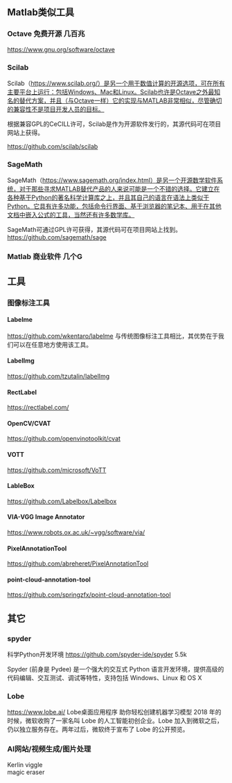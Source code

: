 
## Matlab类似工具
### Octave 免费开源 几百兆
https://www.gnu.org/software/octave

### Scilab
Scilab（https://www.scilab.org/）是另一个用于数值计算的开源选项，可在所有主要平台上运行：包括Windows、Mac和Linux。Scilab也许是Octave之外最知名的替代方案，并且（与Octave一样）它的实现与MATLAB非常相似，尽管确切的兼容性不是项目开发人员的目标。

根据兼容GPL的CeCILL许可，Scilab是作为开源软件发行的，其源代码可在项目网站上获得。

https://github.com/scilab/scilab

### SageMath
SageMath（https://www.sagemath.org/index.html）是另一个开源数学软件系统，对于那些寻求MATLAB替代产品的人来说可能是一个不错的选择。它建立在各种基于Python的著名科学计算库之上，并且其自己的语言在语法上类似于Python。它具有许多功能，包括命令行界面、基于浏览器的笔记本、用于在其他文档中嵌入公式的工具，当然还有许多数学库。

SageMath可通过GPL许可获得，其源代码可在项目网站上找到。
https://github.com/sagemath/sage

### Matlab 商业软件 几个G


## 工具

### 图像标注工具
#### Labelme
https://github.com/wkentaro/labelme
与传统图像标注工具相比，其优势在于我们可以在任意地方使用该工具。

#### LabelImg
https://github.com/tzutalin/labelImg

#### RectLabel
https://rectlabel.com/

#### OpenCV/CVAT
https://github.com/openvinotoolkit/cvat

#### VOTT
https://github.com/microsoft/VoTT

#### LableBox
https://github.com/Labelbox/Labelbox
#### VIA-VGG Image Annotator
https://www.robots.ox.ac.uk/~vgg/software/via/
#### PixelAnnotationTool
https://github.com/abreheret/PixelAnnotationTool

#### point-cloud-annotation-tool
https://github.com/springzfx/point-cloud-annotation-tool


## 其它

### spyder
科学Python开发环境
https://github.com/spyder-ide/spyder 5.5k

Spyder (前身是 Pydee) 是一个强大的交互式 Python 语言开发环境，提供高级的代码编辑、交互测试、调试等特性，支持包括 Windows、Linux 和 OS X

### Lobe
https://www.lobe.ai/
Lobe桌面应用程序 助你轻松创建机器学习模型
2018 年的时候，微软收购了一家名叫 Lobe 的人工智能初创企业。Lobe 加入到微软之后，仍以独立服务存在。两年过后，微软终于宣布了 Lobe 的公开预览。

### AI网站/视频生成/图片处理
Kerlin 
viggle   
magic eraser 